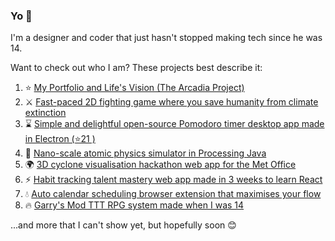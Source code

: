 ### Yo 👋
I'm a designer and coder that just hasn't stopped making tech since he was 14.

Want to check out who I am? These projects best describe it:

1. ⭐ [My Portfolio and Life's Vision (The Arcadia Project)](https://thearcadiaproject.com/)
2. ⚔ [Fast-paced 2D fighting game where you save humanity from climate extinction](https://ldjam.com/events/ludum-dare/45/our-last-chance)
3. ⌛ [Simple and delightful open-source Pomodoro timer desktop app made in Electron (⭐21 )](https://github.com/rollersteaam/chronobreak)
4. 🌠 [Nano-scale atomic physics simulator in Processing Java](https://thearcadiaproject.com/projects/nanobuilder.html)
5. 🌍 [3D cyclone visualisation hackathon web app for the Met Office](https://github.com/LloydTao/Hackathon-Met-Office-2020)
6. ⚡ [Habit tracking talent mastery web app made in 3 weeks to learn React](https://github.com/rollersteaam/ultra)
7. 💧 [Auto calendar scheduling browser extension that maximises your flow](https://github.com/rollersteaam/focas-the-flow-calendar)
8. 🔥 [Garry's Mod TTT RPG system made when I was 14](https://github.com/rollersteaam/vg-vexp)

...and more that I can't show yet, but hopefully soon 😊



<!--
**rollersteaam/rollersteaam** is a ✨ _special_ ✨ repository because its `README.md` (this file) appears on your GitHub profile.

Here are some ideas to get you started:

- 🔭 I’m currently working on ...
- 🌱 I’m currently learning ...
- 👯 I’m looking to collaborate on ...
- 🤔 I’m looking for help with ...
- 💬 Ask me about ...
- 📫 How to reach me: ...
- 😄 Pronouns: ...
- ⚡ Fun fact: ...
-->
